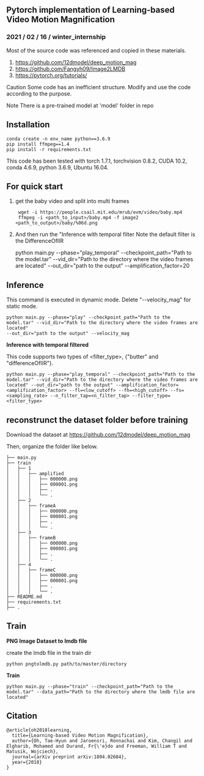 ## Pytorch implementation of Learning-based Video Motion Magnification
### 2021 / 02 / 16 / winter_internship

Most of the source code was referenced and copied in these materials.
1. https://github.com/12dmodel/deep_motion_mag
2. https://github.com/Fangyh09/Image2LMDB
3. https://pytorch.org/tutorials/

Caution
Some code has an inefficient structure. 
Modify and use the code according to the purpose.

Note
There is a pre-trained model at 'model' folder in repo

## Installation
    conda create -n env_name python==3.6.9
    pip install ffmpeg==1.4
    pip install -r requirements.txt
This code has been tested with torch 1.7.1, torchvision 0.8.2, CUDA 10.2, conda 4.6.9, python 3.6.9, Ubuntu 16.04.

## For quick start
1. get the baby video and split into multi frames

        wget -i https://people.csail.mit.edu/mrub/evm/video/baby.mp4
        ffmpeg -i <path_to_input>/baby.mp4 -f image2 <path_to_output>/baby/%06d.png

2. And then run the "Inference with temporal filter
Note the default filter is the DifferenceOfIIR
      
     python main.py --phase="play_temporal" --checkpoint_path="Path to the model.tar" --vid_dir="Path to the directory where the video frames are located" --out_dir="path to the output" --amplification_factor=20
     

## Inference
This command is executed in dynamic mode. Delete "--velocity_mag" for static mode.

    python main.py --phase="play" --checkpoint_path="Path to the model.tar" --vid_dir="Path to the directory where the video frames are located" 
    --out_dir="path to the output" --velocity_mag


**Inference with temporal filtered**

This code supports two types of <filter_type>, {"butter" and "differenceOfIIR"}.

    python main.py --phase="play_temporal" --checkpoint_path="Path to the model.tar" --vid_dir="Path to the directory where the video frames are located" --out_dir="path to the output" --amplification_factor=<amplification_factor> --fl=<low_cutoff> --fh=<high_cutoff> --fs=<sampling_rate> --n_filter_tap=<n_filter_tap> --filter_type=<filter_type>
    
## reconstrunct the dataset folder before training
Download the dataset at https://github.com/12dmodel/deep_motion_mag

Then, organize the folder like below.

    ├── main.py
    ├── train
    │   ├── 1
    │   │   ├── amplified
    │   │   │   ├── 000000.png
    │   │   │   ├── 000001.png
    │   │   │   ├── .
    │   │   │   └── .
    │   ├── 2   
    │   │   ├── frameA
    │   │   │   ├── 000000.png
    │   │   │   ├── 000001.png
    │   │   │   ├── .
    │   │   │   └── .
    │   ├── 3   
    │   │   ├── frameB
    │   │   │   ├── 000000.png
    │   │   │   ├── 000001.png
    │   │   │   ├── .
    │   │   │   └── .
    │   ├── 4   
    │   │   ├── frameC
    │   │   │   ├── 000000.png
    │   │   │   ├── 000001.png
    │   │   │   ├── .
    │   │   │   └── .
    ├── README.md
    ├── requirements.txt
    ├── .
    

## Train
**PNG Image Dataset to lmdb file**

create the lmdb file in the train dir
        
    python pngtolmdb.py path/to/master/directory

**Train**

    python main.py --phase="train" --checkpoint_path="Path to the model.tar" --data_path="Path to the directory where the lmdb file are located"

    
## Citation
    @article{oh2018learning,
      title={Learning-based Video Motion Magnification},
      author={Oh, Tae-Hyun and Jaroensri, Ronnachai and Kim, Changil and Elgharib, Mohamed and Durand, Fr{\'e}do and Freeman, William T and Matusik, Wojciech},
      journal={arXiv preprint arXiv:1804.02684},
      year={2018}
    }
